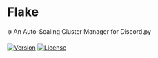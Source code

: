 # Flake
❄️ An Auto-Scaling Cluster Manager for Discord.py

[![Version](https://img.shields.io/badge/version-BETA%20-blue.svg)](https://github.com/G3VV/Flake)
[![License](https://img.shields.io/badge/license-GPL%203.0-green.svg)](https://github.com/G3VV/Flake/blob/main/LICENSE)
